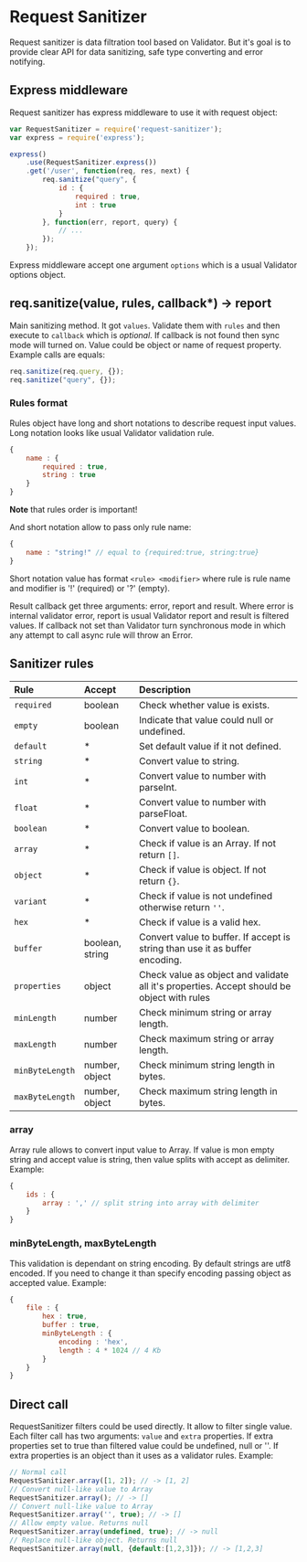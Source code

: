 # Request Sanitizer

Request sanitizer is data filtration tool based on Validator. But it's goal is to provide clear API for data sanitizing,
safe type converting and error notifying.

## Express middleware

Request sanitizer has express middleware to use it with request object:

```javascript
var RequestSanitizer = require('request-sanitizer');
var express = require('express');

express()
    .use(RequestSanitizer.express())
    .get('/user', function(req, res, next) {
        req.sanitize("query", {
            id : {
                required : true,
                int : true
            }
        }, function(err, report, query) {
            // ...
        });
    });
```

Express middleware accept one argument `options` which is a usual Validator options object.

## req.sanitize(value, rules, callback*) -> report

Main sanitizing method. It got `values`. Validate them with `rules` and then execute to `callback` which is _optional_. If
callback is not found then sync mode will turned on. Value could be object or name of request property. Example calls are
equals:

```javascript
req.sanitize(req.query, {});
req.sanitize("query", {});
```

### Rules format
Rules object have long and short notations to describe request input values. Long notation looks like usual Validator
validation rule.

```javascript
{
    name : {
        required : true,
        string : true
    }
}
```

__Note__ that rules order is important!

And short notation allow to pass only rule name:
```javascript
{
    name : "string!" // equal to {required:true, string:true}
}
```

Short notation value has format `<rule> <modifier>` where rule is rule name and modifier is '!' (required) or '?' (empty).

Result callback get three arguments: error, report and result. Where error is internal validator error, report is usual
Validator report and result is filtered values. If callback not set than Validator turn synchronous mode in which any
attempt to call async rule will throw an Error. 

## Sanitizer rules

| Rule         | Accept  | Description |
|:-------------|:--------|:------------------------|
| `required`   | boolean | Check whether value is exists.   |
| `empty`      | boolean | Indicate that value could null or undefined.    |
| `default`    | *       | Set default value if it not defined.    |
| `string`     | *       | Convert value to string. |
| `int`        | *       | Convert value to number with parseInt.    |
| `float`      | *       | Convert value to number with parseFloat.    |
| `boolean`    | *       | Convert value to boolean. |
| `array`      | *       | Check if value is an Array. If not return `[]`.   |
| `object`     | *       | Check if value is object. If not return `{}`. |
| `variant`    | *       | Check if value is not undefined otherwise return `''`.    |
| `hex`        | *       | Check if value is a valid hex.    |
| `buffer`     | boolean, string | Convert value to buffer. If accept is string than use it as buffer encoding.     |
| `properties` | object | Check value as object and validate all it's properties. Accept should be object with rules   |
| `minLength`  | number | Check minimum string or array length.   |
| `maxLength`  | number | Check maximum string or array length.   |
| `minByteLength` | number, object | Check minimum string length in bytes.   |
| `maxByteLength` | number, object | Check maximum string length in bytes.   |

### array

Array rule allows to convert input value to Array. If value is mon empty string and accept value is string, then value
splits with accept as delimiter. Example:
```javascript
{
    ids : {
        array : ',' // split string into array with delimiter
    }
}
```

### minByteLength, maxByteLength

This validation is dependant on string encoding. By default strings are utf8 encoded. If you need to change it than
specify encoding passing object as accepted value. Example:
```javascript
{
    file : {
        hex : true,
        buffer : true,
        minByteLength : {
            encoding : 'hex',
            length : 4 * 1024 // 4 Kb
        }
    }
}
```

## Direct call

RequestSanitizer filters could be used directly. It allow to filter single value. Each filter call has two arguments:
`value` and `extra` properties. If extra properties set to true than filtered value could be undefined, null or ''. If
 extra properties is an object than it uses as a validator rules. Example:

```javascript
// Normal call
RequestSanitizer.array([1, 2]); // -> [1, 2]
// Convert null-like value to Array
RequestSanitizer.array(); // -> []
// Convert null-like value to Array
RequestSanitizer.array('', true); // -> []
// Allow empty value. Returns null
RequestSanitizer.array(undefined, true); // -> null
// Replace null-like object. Returns null
RequestSanitizer.array(null, {default:[1,2,3]}); // -> [1,2,3]
```



